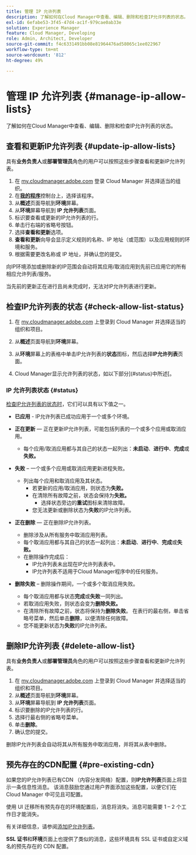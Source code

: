 ```yaml
---
title: 管理 IP 允许列表
description: 了解如何在Cloud Manager中查看、编辑、删除和检查IP允许列表的状态。
exl-id: 6efabe53-3f45-47d4-ac1f-979cae0ab33e
solution: Experience Manager
feature: Cloud Manager, Developing
role: Admin, Architect, Developer
source-git-commit: f4c6331491bb08e81964476ad58065c1ee022967
workflow-type: tm+mt
source-wordcount: '812'
ht-degree: 49%

---
```


# 管理 IP 允许列表 {#manage-ip-allow-lists}

了解如何在Cloud Manager中查看、编辑、删除和检查IP允许列表的状态。

## 查看和更新IP允许列表 {#update-ip-allow-lists}

具有&#x200B;**业务负责人**&#x200B;或&#x200B;**部署管理员**&#x200B;角色的用户可以按照这些步骤查看和更新IP允许列表。

1. 在 [my.cloudmanager.adobe.com](https://my.cloudmanager.adobe.com/) 登录 Cloud Manager 并选择适当的组织。
1. 在&#x200B;**[我的程序](/help/implementing/cloud-manager/navigation.md#my-programs)**&#x200B;控制台上，选择该程序。
1. 从&#x200B;**概述**&#x200B;页面导航到&#x200B;**环境**&#x200B;屏幕。
1. 从&#x200B;**环境**&#x200B;屏幕导航到 **IP 允许列表**&#x200B;页面。
1. 标识要查看或更新的IP允许列表的行。
1. 单击行右端的省略号按钮。
1. 选择&#x200B;**查看和更新**&#x200B;选项。
1. **查看和更新**&#x200B;向导会显示定义规则的名称、IP 地址（或范围）以及应用规则的环境和服务。
1. 根据需要更改名称或 IP 地址，并确认您的提交。

向IP环境添加或删除新的IP范围会自动将其应用/取消应用到先前已应用它的所有相应允许列表/服务。

当先前的更新正在进行且尚未完成时，无法对IP允许列表进行更新。

## 检查IP允许列表的状态 {#check-allow-list-status}

1. 在 [my.cloudmanager.adobe.com](https://my.cloudmanager.adobe.com/) 上登录到 Cloud Manager 并选择适当的组织和项目。

1. 从&#x200B;**概述**&#x200B;页面导航到&#x200B;**环境**&#x200B;屏幕。

1. 从&#x200B;**环境**&#x200B;屏幕上的表格中单击IP允许列表的&#x200B;**状态**&#x200B;图标，然后选择&#x200B;**IP允许列表**&#x200B;页面。

1. Cloud Manager显示允许列表的状态，如以下部分](#status)中所述[。

### IP 允许列表状态 {#status}

[检查IP允许列表的状态时](#check-allow-list-status)，它们可以具有以下值之一。

* **已应用** - IP允许列表已成功应用于一个或多个环境。

* **正在更新** — 正在更新IP允许列表，可能包括列表的一个或多个应用或取消应用。

   * 每个应用/取消应用都与其自己的状态一起列出：**未启动**、**进行中**、**完成**&#x200B;或&#x200B;**失败。**

* **失败** – 一个或多个应用或取消应用更新进程失败。
   * 列出每个应用和取消应用及其状态。
      * 若更新的应用/取消应用，则状态为&#x200B;**失败。**
      * 在清除所有故障之前，状态会保持为&#x200B;**失败。**
         * 选择状态旁边的&#x200B;**重试**&#x200B;图标来清除故障。
      * 您无法更新或删除状态为&#x200B;**失败**&#x200B;的IP允许列表。

* **正在删除** — 正在删除IP允许列表。
   * 删除涉及从所有服务中取消应用列表。
   * 每个取消应用都与其自己的状态一起列出：**未启动**、**进行中**、**完成**&#x200B;或&#x200B;**失败。**
   * 在删除操作完成后：
      * IP允许列表未出现在IP允许列表表中。
      * IP允许列表不适用于Cloud Manager程序中的任何服务。

* **删除失败** – 删除操作期间，一个或多个取消应用失败。

   * 每个取消应用都与状态&#x200B;**完成**&#x200B;或&#x200B;**失败**&#x200B;一同列出。
   * 若取消应用失败，则状态会变为&#x200B;**删除失败。**
   * 在清除所有故障之前，状态将保持为&#x200B;**删除失败**。 在表行的最右侧，单击省略号菜单，然后单击&#x200B;**删除**，以便清除任何故障。
   * 您不能更新状态为&#x200B;**失败**&#x200B;的IP允许列表。

## 删除IP允许列表 {#delete-allow-list}

具有&#x200B;**业务负责人**&#x200B;或&#x200B;**部署管理员**&#x200B;角色的用户可以按照这些步骤查看和更新IP允许列表。

1. 在 [my.cloudmanager.adobe.com](https://my.cloudmanager.adobe.com/) 上登录到 Cloud Manager 并选择适当的组织和项目。
1. 从&#x200B;**概述**&#x200B;页面导航到&#x200B;**环境**&#x200B;屏幕。
1. 从&#x200B;**环境**&#x200B;屏幕导航到 **IP 允许列表**&#x200B;页面。
1. 标识要删除的IP允许列表的行。
1. 选择行最右侧的省略号菜单。
1. 单击&#x200B;**删除**。
1. 确认您的提交。

删除IP允许列表会自动将其从所有服务中取消应用，并将其从表中删除。

## 预先存在的CDN配置 {#pre-existing-cdn}

如果您的IP允许列表已有CDN （内容分发网络）配置，则&#x200B;**IP允许列表**&#x200B;页面上将显示一条信息性消息。 该消息鼓励您通过用户界面添加这些配置，以便它们在 Cloud Manager 中可见且可配置。

使用 UI 迁移所有预先存在的环境配置后，消息将消失。消息可能需要 1 – 2 个工作日才能消失。

有关详细信息，请参阅[添加IP允许列表](/help/implementing/cloud-manager/ip-allow-lists/add-ip-allow-lists.md)。

**SSL 证书**&#x200B;和&#x200B;**环境**&#x200B;页面上也提供了类似的消息，这些环境具有 SSL 证书或自定义域名的预先存在的 CDN 配置。
